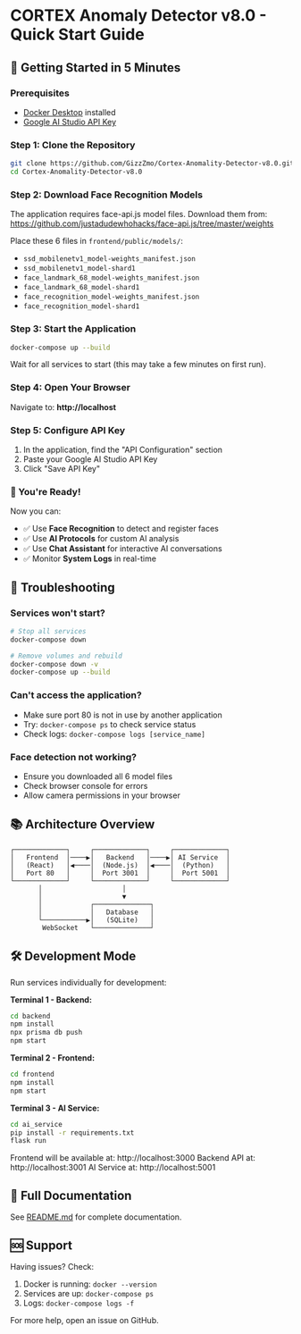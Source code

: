 # CORTEX Anomaly Detector v8.0 - Quick Start Guide

## 🚀 Getting Started in 5 Minutes

### Prerequisites
- [Docker Desktop](https://www.docker.com/products/docker-desktop) installed
- [Google AI Studio API Key](https://aistudio.google.com/app/apikey)

### Step 1: Clone the Repository
```bash
git clone https://github.com/GizzZmo/Cortex-Anomality-Detector-v8.0.git
cd Cortex-Anomality-Detector-v8.0
```

### Step 2: Download Face Recognition Models

The application requires face-api.js model files. Download them from:
https://github.com/justadudewhohacks/face-api.js/tree/master/weights

Place these 6 files in `frontend/public/models/`:
- `ssd_mobilenetv1_model-weights_manifest.json`
- `ssd_mobilenetv1_model-shard1`
- `face_landmark_68_model-weights_manifest.json`
- `face_landmark_68_model-shard1`
- `face_recognition_model-weights_manifest.json`
- `face_recognition_model-shard1`

### Step 3: Start the Application
```bash
docker-compose up --build
```

Wait for all services to start (this may take a few minutes on first run).

### Step 4: Open Your Browser
Navigate to: **http://localhost**

### Step 5: Configure API Key
1. In the application, find the "API Configuration" section
2. Paste your Google AI Studio API Key
3. Click "Save API Key"

### 🎉 You're Ready!

Now you can:
- ✅ Use **Face Recognition** to detect and register faces
- ✅ Use **AI Protocols** for custom AI analysis
- ✅ Use **Chat Assistant** for interactive AI conversations
- ✅ Monitor **System Logs** in real-time

## 🔧 Troubleshooting

### Services won't start?
```bash
# Stop all services
docker-compose down

# Remove volumes and rebuild
docker-compose down -v
docker-compose up --build
```

### Can't access the application?
- Make sure port 80 is not in use by another application
- Try: `docker-compose ps` to check service status
- Check logs: `docker-compose logs [service_name]`

### Face detection not working?
- Ensure you downloaded all 6 model files
- Check browser console for errors
- Allow camera permissions in your browser

## 📚 Architecture Overview

```
┌─────────────┐     ┌─────────────┐     ┌─────────────┐
│   Frontend  │────▶│   Backend   │────▶│ AI Service  │
│   (React)   │◀────│  (Node.js)  │◀────│  (Python)   │
│   Port 80   │     │  Port 3001  │     │  Port 5001  │
└─────────────┘     └─────────────┘     └─────────────┘
       │                    │
       │                    ▼
       │            ┌──────────────┐
       │            │   Database   │
       └───────────▶│   (SQLite)   │
        WebSocket   └──────────────┘
```

## 🛠️ Development Mode

Run services individually for development:

**Terminal 1 - Backend:**
```bash
cd backend
npm install
npx prisma db push
npm start
```

**Terminal 2 - Frontend:**
```bash
cd frontend
npm install
npm start
```

**Terminal 3 - AI Service:**
```bash
cd ai_service
pip install -r requirements.txt
flask run
```

Frontend will be available at: http://localhost:3000
Backend API at: http://localhost:3001
AI Service at: http://localhost:5001

## 📖 Full Documentation

See [README.md](README.md) for complete documentation.

## 🆘 Support

Having issues? Check:
1. Docker is running: `docker --version`
2. Services are up: `docker-compose ps`
3. Logs: `docker-compose logs -f`

For more help, open an issue on GitHub.
